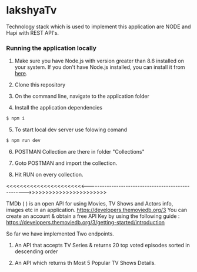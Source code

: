 # lakshyaTv #
Technology stack which is used to implement this application are NODE and Hapi with REST API's.

### Running the application locally ###
1.  Make sure you have Node.js with version greater than 8.6 installed on your system. If you don't have Node.js installed, you can install it from [here](https://nodejs.org/en/).

2. Clone this repository

3. On the command line, navigate to the application folder

4. Install the application dependencies
```sh
$ npm i
```

5. To start local dev server use folowing comand
```sh
$ npm run dev
```

6. POSTMAN Collection are there in folder "Collections"

7. Goto POSTMAN and import the collection.

8. Hit RUN on every collection.

<<<<<<<<<<<<<<<<<<<<<<<--------------------------------------------------->>>>>>>>>>>>>>>>>>>>>>>

TMDb ( ) is an open API for using Movies, TV Shows and Actors info, images etc in an application. https://developers.themoviedb.org/3
You can create an account & obtain a free API Key by using the following guide :  https://developers.themoviedb.org/3/getting-started/introduction


So far we have implemented Two endpoints.

1. An API that accepts TV Series & returns 20 top voted episodes sorted in descending order

2. An API which returns th Most 5 Popular TV Shows Details.

